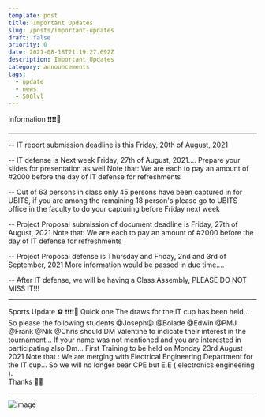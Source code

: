 ```yaml
---
template: post
title: Important Updates
slug: /posts/important-updates
draft: false
priority: 0
date: 2021-08-18T21:19:27.692Z
description: Important Updates
category: announcements
tags:
  - update
  - news
  - 500lvl
---
```


Information ❗❗❗❗📢

---

--  IT report submission deadline is this Friday, 20th of August, 2021

--  IT defense is Next week Friday, 27th of August, 2021.... Prepare your slides for presentation as well
Note that: We are each to pay an amount of #2000 before the day of IT defense for refreshments

--  Out of 63 persons in class only 45 persons have been captured in for UBITS, if you are among the remaining 18 person's please go to UBITS office in the faculty to do your capturing before Friday next week

--  Project Proposal submission of document deadline is Friday, 27th of August, 2021
Note that: We are each to pay an amount of #2000 before the day of IT defense for refreshments

--  Project Proposal defense is Thursday and Friday, 2nd and 3rd of September, 2021
 More information would be passed in due time....

--  After IT defense, we will be having a Class Assembly, PLEASE DO NOT MISS IT!!!

---

Sports Update ⚽ ❗❗❗❗📢
Quick one 
The draws for the IT cup has been held... So please the following students @Joseph😝  @Bolade @Edwin @PMJ @Frank @Nik  @Chris  should DM Valentine to indicate their interest in the tournament... If your name was not mentioned and you are interested in participating also Dm... First Training to be held on Monday 23rd August 2021
Note that : We are merging with Electrical Engineering Department for the IT cup... So we will no longer bear CPE but E.E ( electronics engineering ).  
Thanks 👍🏽

---


![image](/media/announcements/announce.png 'update')
